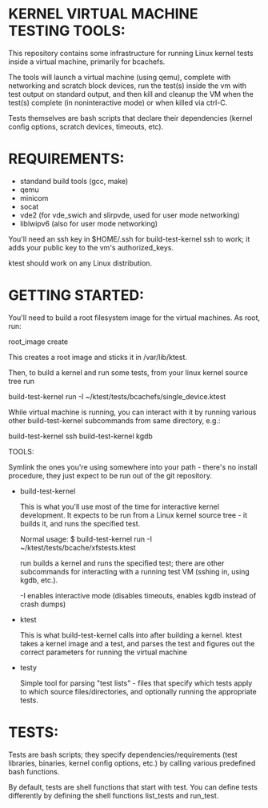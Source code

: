 KERNEL VIRTUAL MACHINE TESTING TOOLS:
=====================================

This repository contains some infrastructure for running Linux kernel tests
inside a virtual machine, primarily for bcachefs.

The tools will launch a virtual machine (using qemu), complete with networking
and scratch block devices, run the test(s) inside the vm with test output on
standard output, and then kill and cleanup the VM when the test(s) complete (in
noninteractive mode) or when killed via ctrl-C.

Tests themselves are bash scripts that declare their dependencies (kernel config
options, scratch devices, timeouts, etc).

REQUIREMENTS:
=============

 * standand build tools (gcc, make)
 * qemu
 * minicom
 * socat
 * vde2 (for vde_swich and slirpvde, used for user mode networking)
 * liblwipv6 (also for user mode networking)

You'll need an ssh key in $HOME/.ssh for build-test-kernel ssh to work; it adds
your public key to the vm's authorized_keys.

ktest should work on any Linux distribution.

GETTING STARTED:
================

You'll need to build a root filesystem image for the virtual machines. As root,
run:

  root_image create

This creates a root image and sticks it in /var/lib/ktest.

Then, to build a kernel and run some tests, from your linux kernel source tree
run

  build-test-kernel run -I ~/ktest/tests/bcachefs/single_device.ktest

While virtual machine is running, you can interact with it by running various
other build-test-kernel subcommands from same directory, e.g.:

  build-test-kernel ssh
  build-test-kernel kgdb

TOOLS:

Symlink the ones you're using somewhere into your path - there's no install
procedure, they just expect to be run out of the git repository.

 * build-test-kernel

   This is what you'll use most of the time for interactive kernel development.
   It expects to be run from a Linux kernel source tree - it builds it, and runs
   the specified test.

   Normal usage:
   $ build-test-kernel run -I ~/ktest/tests/bcache/xfstests.ktest

   run builds a kernel and runs the specified test; there are other subcommands
   for interacting with a running test VM (sshing in, using kgdb, etc.).

   -I enables interactive mode (disables timeouts, enables kgdb instead of crash
   dumps)

 * ktest

   This is what build-test-kernel calls into after building a kernel. ktest
   takes a kernel image and a test, and parses the test and figures out the
   correct parameters for running the virtual machine

 * testy

   Simple tool for parsing "test lists" - files that specify which tests apply
   to which source files/directories, and optionally running the appropriate
   tests.

TESTS:
======

Tests are bash scripts; they specify dependencies/requirements (test libraries,
binaries, kernel config options, etc.) by calling various predefined bash
functions.

By default, tests are shell functions that start with test. You can define tests
differently by defining the shell functions list_tests and run_test.
